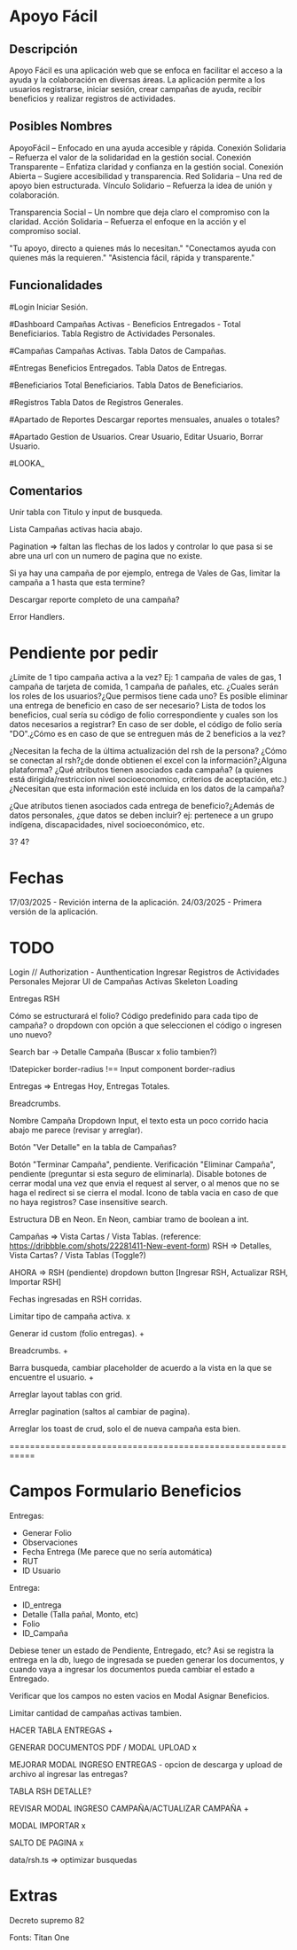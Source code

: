 # Apoyo Fácil

## Descripción

Apoyo Fácil es una aplicación web que se enfoca en facilitar el acceso a la ayuda y la colaboración en diversas áreas. La aplicación permite a los usuarios registrarse, iniciar sesión, crear campañas de ayuda, recibir beneficios y realizar registros de actividades.

## Posibles Nombres

ApoyoFácil – Enfocado en una ayuda accesible y rápida.
Conexión Solidaria – Refuerza el valor de la solidaridad en la gestión social.
Conexión Transparente – Enfatiza claridad y confianza en la gestión social.
Conexión Abierta – Sugiere accesibilidad y transparencia.
Red Solidaria – Una red de apoyo bien estructurada.
Vínculo Solidario – Refuerza la idea de unión y colaboración.

Transparencia Social – Un nombre que deja claro el compromiso con la claridad.
Acción Solidaria – Refuerza el enfoque en la acción y el compromiso social.

"Tu apoyo, directo a quienes más lo necesitan."
"Conectamos ayuda con quienes más la requieren."
"Asistencia fácil, rápida y transparente."

## Funcionalidades

#Login
Iniciar Sesión.

#Dashboard
Campañas Activas - Beneficios Entregados - Total Beneficiarios.
Tabla Registro de Actividades Personales.

#Campañas
Campañas Activas.
Tabla Datos de Campañas.

#Entregas
Beneficios Entregados.
Tabla Datos de Entregas.

#Beneficiarios
Total Beneficiarios.
Tabla Datos de Beneficiarios.

#Registros
Tabla Datos de Registros Generales.

#Apartado de Reportes
Descargar reportes mensuales, anuales o totales?

#Apartado Gestion de Usuarios.
Crear Usuario, Editar Usuario, Borrar Usuario.

#LOOKA\_

## Comentarios

Unir tabla con Titulo y input de busqueda.

Lista Campañas activas hacia abajo.

Pagination => faltan las flechas de los lados y controlar lo que pasa si se abre una url con un numero de pagina que no existe.

Si ya hay una campaña de por ejemplo, entrega de Vales de Gas, limitar la campaña a 1 hasta que esta termine?

Descargar reporte completo de una campaña?

Error Handlers.

# Pendiente por pedir

¿Límite de 1 tipo campaña activa a la vez? Ej: 1 campaña de vales de gas, 1 campaña de tarjeta de comida, 1 campaña de pañales, etc.
¿Cuales serán los roles de los usuarios?¿Que permisos tiene cada uno?
Es posible eliminar una entrega de beneficio en caso de ser necesario?
Lista de todos los beneficios, cual sería su código de folio correspondiente y cuales son los datos necesarios a registrar?
En caso de ser doble, el código de folio sería "DO".¿Cómo es en caso de que se entreguen más de 2 beneficios a la vez?

¿Necesitan la fecha de la última actualización del rsh de la persona?
¿Cómo se conectan al rsh?¿de donde obtienen el excel con la información?¿Alguna plataforma?
¿Qué atributos tienen asociados cada campaña? (a quienes está dirigida/restriccion nivel socioeconomico, criterios de aceptación, etc.) ¿Necesitan que esta información esté incluida en los datos de la campaña?

¿Que atributos tienen asociados cada entrega de beneficio?¿Además de datos personales, ¿que datos se deben incluir? ej: pertenece a un grupo indígena, discapacidades, nivel socioeconómico, etc.

3?
4?

# Fechas

17/03/2025 - Revición interna de la aplicación.
24/03/2025 - Primera versión de la aplicación.

# TODO

Login // Authorization - Aunthentication
Ingresar Registros de Actividades Personales
Mejorar UI de Campañas Activas
Skeleton Loading

Entregas
RSH

Cómo se estructurará el folio? Código predefinido para cada tipo de campaña? o dropdown con opción a que seleccionen el código o ingresen uno nuevo?

Search bar -> Detalle Campaña (Buscar x folio tambien?)

!Datepicker border-radius !== Input component border-radius

Entregas => Entregas Hoy, Entregas Totales.

Breadcrumbs.

Nombre Campaña Dropdown Input, el texto esta un poco corrido hacia abajo me parece (revisar y arreglar).

Botón "Ver Detalle" en la tabla de Campañas?

Botón "Terminar Campaña", pendiente.
Verificación "Eliminar Campaña", pendiente (preguntar si esta seguro de eliminarla).
Disable botones de cerrar modal una vez que envia el request al server, o al menos que no se haga el redirect si se cierra el modal.
Icono de tabla vacia en caso de que no haya registros?
Case insensitive search.

Estructura DB en Neon.
En Neon, cambiar tramo de boolean a int.

Campañas => Vista Cartas / Vista Tablas. (reference: https://dribbble.com/shots/22281411-New-event-form)
RSH => Detalles, Vista Cartas? / Vista Tablas (Toggle?)

AHORA => RSH (pendiente) dropdown button [Ingresar RSH, Actualizar RSH, Importar RSH]

Fechas ingresadas en RSH corridas.

Limitar tipo de campaña activa. x

Generar id custom (folio entregas). +

Breadcrumbs. +

Barra busqueda, cambiar placeholder de acuerdo a la vista en la que se encuentre el usuario. +

Arreglar layout tablas con grid.

Arreglar pagination (saltos al cambiar de pagina).

Arreglar los toast de crud, solo el de nueva campaña esta bien.

===========================================================

# Campos Formulario Beneficios

Entregas:

- Generar Folio
- Observaciones
- Fecha Entrega (Me parece que no sería automática)
- RUT
- ID Usuario

Entrega:

- ID_entrega
- Detalle (Talla pañal, Monto, etc)
- Folio
- ID_Campaña

Debiese tener un estado de Pendiente, Entregado, etc?
Asi se registra la entrega en la db, luego de ingresada se pueden generar los documentos, y cuando vaya a ingresar los documentos pueda cambiar el estado a Entregado.

Verificar que los campos no esten vacios en Modal Asignar Beneficios.

Limitar cantidad de campañas activas tambien.

HACER TABLA ENTREGAS +

GENERAR DOCUMENTOS PDF / MODAL UPLOAD x

MEJORAR MODAL INGRESO ENTREGAS - opcion de descarga y upload de archivo al ingresar las entregas?

TABLA RSH DETALLE?

REVISAR MODAL INGRESO CAMPAÑA/ACTUALIZAR CAMPAÑA +

MODAL IMPORTAR x

SALTO DE PAGINA x

data/rsh.ts => optimizar busquedas

# Extras

Decreto supremo 82

Fonts:
Titan One
